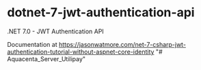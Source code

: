 # dotnet-7-jwt-authentication-api

.NET 7.0 - JWT Authentication API

Documentation at https://jasonwatmore.com/net-7-csharp-jwt-authentication-tutorial-without-aspnet-core-identity
"# Aquacenta_Server_Utilipay" 
